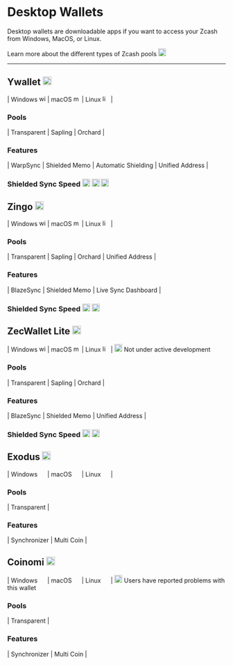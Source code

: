 # Desktop Wallets


Desktop wallets are downloadable apps if you want to access your Zcash from Windows, MacOS, or Linux.

Learn more about the different types of Zcash pools [<img src="https://raw.githubusercontent.com/FortAwesome/Font-Awesome/6.x/svgs/solid/square-arrow-up-right.svg" alt="pools" width="18" height="18"/>](https://wiki.zechub.xyz/zcash-value-pools)

---

## Ywallet [<img src="https://raw.githubusercontent.com/FortAwesome/Font-Awesome/6.x/svgs/solid/arrow-up-right-from-square.svg" alt="ywallet" width="20" height="20"/>](https://ywallet.app/installation/)
| Windows [<img src="https://raw.githubusercontent.com/FortAwesome/Font-Awesome/6.x/svgs/solid/square-arrow-up-right.svg" alt="windows" width="15" height="15"/>](https://ywallet.app/installation/) | macOS [<img src="https://raw.githubusercontent.com/FortAwesome/Font-Awesome/6.x/svgs/solid/square-arrow-up-right.svg" alt="macos" width="15" height="15"/>](https://ywallet.app/installation/) | Linux [<img src="https://raw.githubusercontent.com/FortAwesome/Font-Awesome/6.x/svgs/solid/square-arrow-up-right.svg" alt="linux" width="15" height="15"/>](https://ywallet.app/installation/) |

### Pools
| Transparent | Sapling | Orchard |

### Features
| WarpSync | Shielded Memo | Automatic Shielding | Unified Address |

### Shielded Sync Speed <img src="https://raw.githubusercontent.com/FortAwesome/Font-Awesome/6.x/svgs/solid/bolt.svg" width="18" height="18"/> <img src="https://raw.githubusercontent.com/FortAwesome/Font-Awesome/6.x/svgs/solid/bolt.svg" width="18" height="18"/> <img src="https://raw.githubusercontent.com/FortAwesome/Font-Awesome/6.x/svgs/solid/bolt.svg" width="18" height="18"/>



## Zingo [<img src="https://raw.githubusercontent.com/FortAwesome/Font-Awesome/6.x/svgs/solid/arrow-up-right-from-square.svg" alt="zingo" width="20" height="20"/>](https://www.zingolabs.org/)
| Windows [<img src="https://raw.githubusercontent.com/FortAwesome/Font-Awesome/6.x/svgs/solid/square-arrow-up-right.svg" alt="windows2" width="15" height="15"/>](https://github.com/zingolabs/zingo-pc/releases) | macOS [<img src="https://raw.githubusercontent.com/FortAwesome/Font-Awesome/6.x/svgs/solid/square-arrow-up-right.svg" alt="macos2" width="15" height="15"/>](https://github.com/zingolabs/zingo-pc/releases) | Linux [<img src="https://raw.githubusercontent.com/FortAwesome/Font-Awesome/6.x/svgs/solid/square-arrow-up-right.svg" alt="linux" width="15" height="15"/>](https://github.com/zingolabs/zingo-pc/releases) |


### Pools
| Transparent | Sapling | Orchard | Unified Address |

### Features
| BlazeSync | Shielded Memo | Live Sync Dashboard |

### Shielded Sync Speed <img src="https://raw.githubusercontent.com/FortAwesome/Font-Awesome/6.x/svgs/solid/bolt.svg" width="18" height="18"/> <img src="https://raw.githubusercontent.com/FortAwesome/Font-Awesome/6.x/svgs/solid/bolt.svg" width="18" height="18"/>



## ZecWallet Lite [<img src="https://raw.githubusercontent.com/FortAwesome/Font-Awesome/6.x/svgs/solid/arrow-up-right-from-square.svg" width="20" height="20"/>](https://www.zecwallet.co/)
| Windows [<img src="https://raw.githubusercontent.com/FortAwesome/Font-Awesome/6.x/svgs/solid/square-arrow-up-right.svg" alt="win" width="15" height="15"/>](https://zecwallet.co/#download) | macOS [<img src="https://raw.githubusercontent.com/FortAwesome/Font-Awesome/6.x/svgs/solid/square-arrow-up-right.svg" alt="macos3" width="15" height="15"/>](https://zecwallet.co/#download) | Linux [<img src="https://raw.githubusercontent.com/FortAwesome/Font-Awesome/6.x/svgs/solid/square-arrow-up-right.svg" alt="lin2" width="15" height="15"/>](https://zecwallet.co/#download) | <img src="https://raw.githubusercontent.com/FortAwesome/Font-Awesome/6.x/svgs/solid/triangle-exclamation.svg" alt="img2" width="18" height="18"/> Not under active development

### Pools 
| Transparent | Sapling | Orchard |

### Features
| BlazeSync | Shielded Memo |  Unified Address |

### Shielded Sync Speed <img src="https://raw.githubusercontent.com/FortAwesome/Font-Awesome/6.x/svgs/solid/bolt.svg" width="18" height="18"> <img src="https://raw.githubusercontent.com/FortAwesome/Font-Awesome/6.x/svgs/solid/bolt.svg" width="18" height="18">


## Exodus [<img src="https://raw.githubusercontent.com/FortAwesome/Font-Awesome/6.x/svgs/solid/arrow-up-right-from-square.svg" width="20" height="20"/>](https://www.exodus.com/zcash-wallet-zec)
| Windows [<img src="https://raw.githubusercontent.com/FortAwesome/Font-Awesome/6.x/svgs/solid/square-arrow-up-right.svg" width="15" height="15"/>](https://www.exodus.com/download/) | macOS [<img src="https://raw.githubusercontent.com/FortAwesome/Font-Awesome/6.x/svgs/solid/square-arrow-up-right.svg" width="15" height="15"/>](https://www.exodus.com/download/) | Linux [<img src="https://raw.githubusercontent.com/FortAwesome/Font-Awesome/6.x/svgs/solid/square-arrow-up-right.svg" width="15" height="15"/>](https://www.exodus.com/download/) |

### Pools 
| Transparent |

### Features
| Synchronizer | Multi Coin |


## Coinomi [<img src="https://raw.githubusercontent.com/FortAwesome/Font-Awesome/6.x/svgs/solid/arrow-up-right-from-square.svg" alt="" width="20" height="20"/>](https://www.coinomi.com/en/)
| Windows [<img src="https://raw.githubusercontent.com/FortAwesome/Font-Awesome/6.x/svgs/solid/square-arrow-up-right.svg" width="15" height="15"/>](https://www.coinomi.com/en/downloads/) | macOS [<img src="https://raw.githubusercontent.com/FortAwesome/Font-Awesome/6.x/svgs/solid/square-arrow-up-right.svg" width="15" height="15"/>](https://www.coinomi.com/en/downloads/) | Linux [<img src="https://raw.githubusercontent.com/FortAwesome/Font-Awesome/6.x/svgs/solid/square-arrow-up-right.svg" width="15" height="15"/>](https://www.coinomi.com/en/downloads/) | <img src="https://raw.githubusercontent.com/FortAwesome/Font-Awesome/6.x/svgs/solid/triangle-exclamation.svg" width="18" height="18"/> Users have reported problems with this wallet
### Pools 
| Transparent |

### Features
| Synchronizer | Multi Coin |
